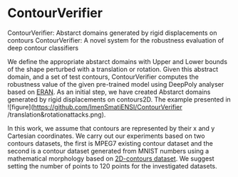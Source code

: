 # ContourVerifier
ContourVerifier: Abstarct domains generated by rigid displacements on contours
ContourVerifier: A novel system for the robustness evaluation of deep contour classifiers

We define the appropriate abstarct domains with Upper and Lower bounds of the shape perturbed with a translation or rotation.
Given this abstract domain, and a set of test contours, ContourVerifier computes the robustness value of the given pre-trained model using DeepPoly analyser based on [ERAN](https://github.com/eth-sri/eran). 
As an initial step, we have created Abstarct domains generated by rigid displacements on contours2D.
The example presented in ![figure](https://github.com/ImenSmatiENSI/ContourVerifier
/translation&rotationattacks.png).

In this work, we assume that contours are represented by their x and y Cartesian coordinates.
We carry out our experiments based on two contours datasets, the first is MPEG7 existing contour dataset and the second is a contour dataset generated from
MNIST numbers using a mathematical morphology based on [2D-contours dataset](https://github.com/OueslatiRania/2D-contours-dataset).
We suggest setting the number of points to 120 points for the investigated datasets.
